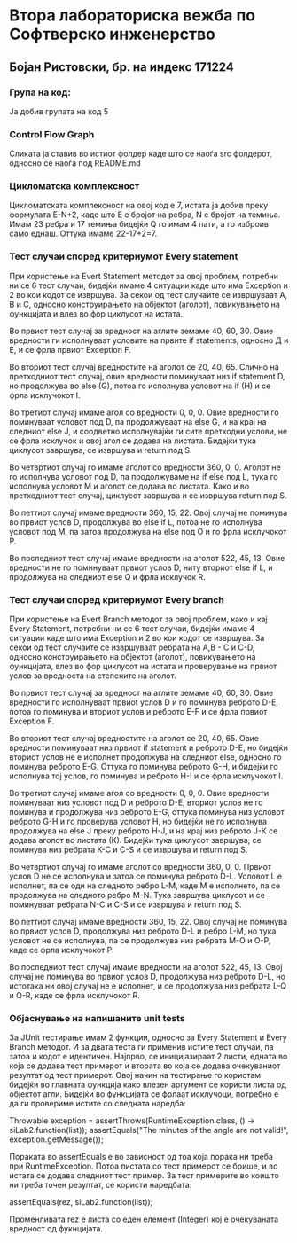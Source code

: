 # Втора лабораториска вежба по Софтверско инженерство

## Бојан Ристовски, бр. на индекс 171224

### Група на код: 

Ја добив групата на код 5

###  Control Flow Graph

Сликата ја ставив во истиот фолдер каде што се наоѓа src фолдерот, односно се наоѓа под README.md

### Цикломатска комплексност

Цикломатската комплексност на овој код е 7, истата ја добив преку формулата E-N+2, каде што E е бројот на ребра, N е бројот на темиња. Имам 23 ребра и 17 темиња бидејќи Q го имам 4 пати, а го изброив само еднаш. Оттука имаме 22-17+2=7.

### Тест случаи според критериумот  Every statement 

При користење на Evert Statement методот за овој проблем, потребни ни се 6 тест случаи, бидејќи имаме 4 ситуации каде што има Exception и 2 во кои кодот се извршува. За секои од тест случаите се извршуваат А, В и С, односно конструирањето на објектот (аголот), повикувањето на функцијата и влез во фор циклусот на истата.

Во првиот тест случај за вредност на аглите земаме 40, 60, 30. Овие вредности ги исполнуваат условите на првите if statements, односно Д и Е, и се фрла првиот Exception F.

Во вториот тест случај вредностите на аголот се 20, 40, 65. Слично на претходниот тест случај, овие вредности поминуваат низ if statement D, но продолжува во else (G), потоа го исполнува условот на if (H) и се фрла исклучокот I.

Во третиот случај имаме агол со вредности 0, 0, 0. Овие вредности го поминуваат условот под D, па продолжуваат на else G, и на крај на следниот else J, и соодветно исполнувајќи ги сите претходни услови, не се фрла исклучок и овој агол се додава на листата. Бидејќи тука циклусот завршува, се извршува и return под S.

Во четвртиот случај го имаме аголот со вредности 360, 0, 0. Аголот не го исполнува условот под D, па продолжуваме на if else под L, тука го исполнува условот M и аголот се додава во листата. Како и во претходниот тест случај, циклусот завршува и се извршува return под Ѕ.

Во петтиот случај имаме вредности 360, 15, 22. Овој случај не поминува во првиот услов D, продолжува во else if L, потоа не го исполнува условот под М, па затоа продолжува на else под О и го фрла исклучокот Р.

Во последниот тест случај имаме вредности на аголот 522, 45, 13. Овие вредности не го поминуваат првиот услов D, ниту вториот else if L, и продолжува на следниот else Q и фрла исклучок R.
### Тест случаи според критериумот Every branch

При користење на Evert Branch методот за овој проблем, како и кај Every Statement, потребни ни се 6 тест случаи, бидејќи имаме 4 ситуации каде што има Exception и 2 во кои кодот се извршува. За секои од тест случаите се извршуваат ребрата на A,B - C и C-D, односно конструирањето на објектот (аголот), повикувањето на функцијата, влез во фор циклусот на истата и проверување на првиот услов за вредноста на степените на аголот.

Во првиот тест случај за вредност на аглите земаме 40, 60, 30. Овие вредности гo исполнуваат првиot услов D и го поминува реброто D-E, потоа го поминува и вториот услов и реброто E-F и се фрла првиот Exception F. 

Во вториот тест случај вредностите на аголот се 20, 40, 65. Oвие вредности поминуваат низ првиот if statement и реброто D-E, но бидејќи вториот услов не е исполнет продолжува на следниот else, односно го поминува реброто Е-G. Оттука го поминува реброто G-H, и бидејќи го исполнува тој услов, го поминува и реброто H-I и се фрла исклучокот I.

Во третиот случај имаме агол со вредности 0, 0, 0. Овие вредности поминуваат низ условот под D и реброто D-E, вториот услов не го поминува и продолжува низ реброто Е-G, оттука поминува низ условот реброто G-H и го проверува условот Н, но бидејќи не го исполнува продолжува на else J преку реброто H-J, и на крај низ реброто Ј-К се додава аголот во листата (К). Бидејќи тука циклусот завршува, се поминува низ ребрата К-С и С-Ѕ и се извршува и return под S.

Во четвртиот случај го имаме аголот со вредности 360, 0, 0. Првиот услов D не се исполнува и затоа се поминува реброто D-L. Условот L e исполнет, па се оди на следното ребро L-M, каде М е исполнето, па се продолжува на следното ребро М-N. Тука завршува циклусот и се поминуваат ребрата N-C и С-Ѕ и се извршува и return под S.

Во петтиот случај имаме вредности 360, 15, 22. Овој случај не поминува во првиот услов D, продолжува низ реброто D-L и ребро L-M, но тука условот не се исполнува, па се продолжува низ ребрата М-О и О-Р, каде се фрла исклучокот Р.

Во последниот тест случај имаме вредности на аголот 522, 45, 13. Овој случај не поминува во првиот услов D, продолжува низ реброто D-L, но истотака ни овој случај не е исполнет, и се продолжува низ ребрата L-Q и Q-R, каде се фрла исклучокот R.
### Објаснување на напишаните unit tests
За JUnit тестирање имам 2 функции, односно за Every Statement и Every Branch методот. И за двата теста ги применив истите тест случаи, па затоа и кодот е идентичен. Најпрво, се иницијазираат 2 листи, едната во која се додава тест примерот и втората во која се додава очекуваниот резултат од тест примерот. Овој начин на тестирање го користам бидејќи во главната функција како влезен аргумент се користи листа од објектот агли. Бидејќи во функцијата се фрлаат исклучоци, потребно е да ги провериме истите со следната наредба:

Throwable exception = assertThrows(RuntimeException.class, () -> siLab2.function(list));
assertEquals("The minutes of the angle are not valid!", exception.getMessage());

Пораката во assertEquals е во зависност од тоа која порака ни треба при RuntimeException. Потоа листата со тест примерот се брише, и во истата се додава следниот тест пример. За тест примерите во коишто ни треба точен резултат, се користи наредбата:

assertEquals(rez, siLab2.function(list));

Променливата rez е листа со еден елемент (Integer) кој е очекуваната вредност од фукнцијата.

